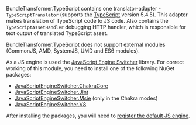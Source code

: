BundleTransformer.TypeScript contains one translator-adapter - `TypeScriptTranslator` (supports the [TypeScript](https://www.typescriptlang.org) version 5.4.5).
This adapter makes translation of TypeScript code to JS code.
Also contains the `TypeScriptAssetHandler` debugging HTTP handler, which is responsible for text output of translated TypeScript asset.

BundleTransformer.TypeScript does not support external modules (CommonJS, AMD, SystemJS, UMD and ES6 modules).

As a JS engine is used the [JavaScript Engine Switcher](https://github.com/Taritsyn/JavaScriptEngineSwitcher) library.
For correct working of this module, you need to install one of the following NuGet packages:

 * [JavaScriptEngineSwitcher.ChakraCore](https://www.nuget.org/packages/JavaScriptEngineSwitcher.ChakraCore)
 * [JavaScriptEngineSwitcher.Jint](https://www.nuget.org/packages/JavaScriptEngineSwitcher.Jint)
 * [JavaScriptEngineSwitcher.Msie](https://www.nuget.org/packages/JavaScriptEngineSwitcher.Msie) (only in the Chakra modes)
 * [JavaScriptEngineSwitcher.V8](https://www.nuget.org/packages/JavaScriptEngineSwitcher.V8)

After installing the packages, you will need to [register the default JS engine](https://github.com/Taritsyn/JavaScriptEngineSwitcher/wiki/Registration-of-JS-engines).